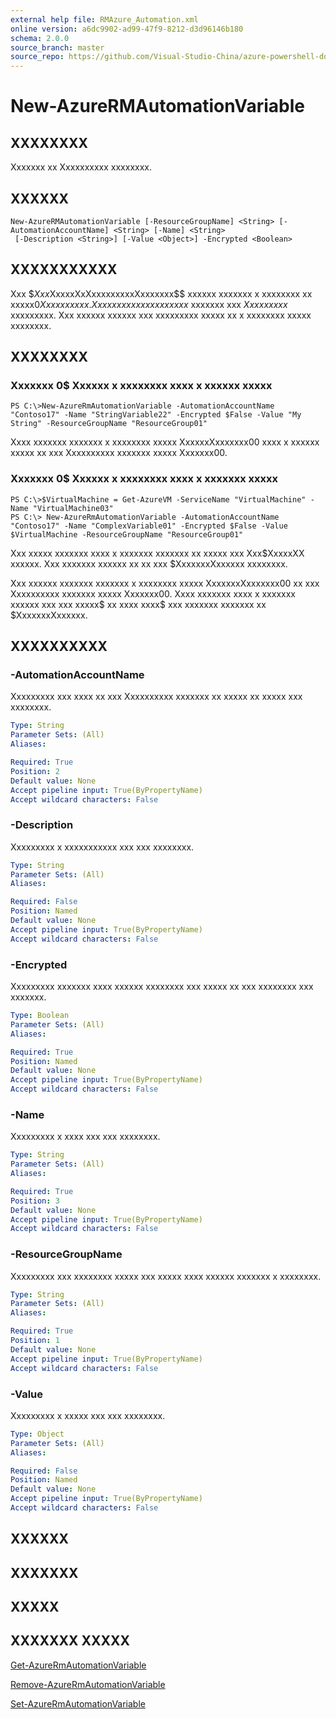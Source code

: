 ```yaml
---
external help file: RMAzure_Automation.xml
online version: a6dc9902-ad99-47f9-8212-d3d96146b180
schema: 2.0.0
source_branch: master
source_repo: https://github.com/Visual-Studio-China/azure-powershell-docs-int
---
```


# New-AzureRMAutomationVariable
## XXXXXXXX
Xxxxxxx xx Xxxxxxxxxx xxxxxxxx.

## XXXXXX

```
New-AzureRMAutomationVariable [-ResourceGroupName] <String> [-AutomationAccountName] <String> [-Name] <String>
 [-Description <String>] [-Value <Object>] -Encrypted <Boolean>
```

## XXXXXXXXXXX
Xxx $$Xxx$XxxxxXxXxxxxxxxxxXxxxxxxx$$ xxxxxx xxxxxxx x xxxxxxxx xx xxxxx$0 Xxxxxxxxxx.
Xx xxxxxxx xxx xxxxxxxx$ xxxxxxx xxx $Xxxxxxxxx$ xxxxxxxxx.
Xxx xxxxxx xxxxxx xxx xxxxxxxxx xxxxx xx x xxxxxxxx xxxxx xxxxxxxx.

## XXXXXXXX

### Xxxxxxx 0$ Xxxxxx x xxxxxxxx xxxx x xxxxxx xxxxx
```
PS C:\>New-AzureRmAutomationVariable -AutomationAccountName "Contoso17" -Name "StringVariable22" -Encrypted $False -Value "My String" -ResourceGroupName "ResourceGroup01"
```

Xxxx xxxxxxx xxxxxxx x xxxxxxxx xxxxx XxxxxxXxxxxxxx00 xxxx x xxxxxx xxxxx xx xxx Xxxxxxxxxx xxxxxxx xxxxx Xxxxxxx00.

### Xxxxxxx 0$ Xxxxxx x xxxxxxxx xxxx x xxxxxxx xxxxx
```
PS C:\>$VirtualMachine = Get-AzureVM -ServiceName "VirtualMachine" -Name "VirtualMachine03"
PS C:\> New-AzureRmAutomationVariable -AutomationAccountName "Contoso17" -Name "ComplexVariable01" -Encrypted $False -Value $VirtualMachine -ResourceGroupName "ResourceGroup01"
```

Xxx xxxxx xxxxxxx xxxx x xxxxxxx xxxxxxx xx xxxxx xxx Xxx$XxxxxXX xxxxxx.
Xxx xxxxxxx xxxxxx xx xx xxx $XxxxxxxXxxxxxx xxxxxxxx.

Xxx xxxxxx xxxxxxx xxxxxxx x xxxxxxxx xxxxx XxxxxxxXxxxxxxx00 xx xxx Xxxxxxxxxx xxxxxxx xxxxx Xxxxxxx00.
Xxxx xxxxxxx xxxx x xxxxxxx xxxxxx xxx xxx xxxxx$ xx xxxx xxxx$ xxx xxxxxxx xxxxxxx xx $XxxxxxxXxxxxxx.

## XXXXXXXXXX

### -AutomationAccountName
Xxxxxxxxx xxx xxxx xx xxx Xxxxxxxxxx xxxxxxx xx xxxxx xx xxxxx xxx xxxxxxxx.

```yaml
Type: String
Parameter Sets: (All)
Aliases: 

Required: True
Position: 2
Default value: None
Accept pipeline input: True(ByPropertyName)
Accept wildcard characters: False
```

### -Description
Xxxxxxxxx x xxxxxxxxxxx xxx xxx xxxxxxxx.

```yaml
Type: String
Parameter Sets: (All)
Aliases: 

Required: False
Position: Named
Default value: None
Accept pipeline input: True(ByPropertyName)
Accept wildcard characters: False
```

### -Encrypted
Xxxxxxxxx xxxxxxx xxxx xxxxxx xxxxxxxx xxx xxxxx xx xxx xxxxxxxx xxx xxxxxxx.

```yaml
Type: Boolean
Parameter Sets: (All)
Aliases: 

Required: True
Position: Named
Default value: None
Accept pipeline input: True(ByPropertyName)
Accept wildcard characters: False
```

### -Name
Xxxxxxxxx x xxxx xxx xxx xxxxxxxx.

```yaml
Type: String
Parameter Sets: (All)
Aliases: 

Required: True
Position: 3
Default value: None
Accept pipeline input: True(ByPropertyName)
Accept wildcard characters: False
```

### -ResourceGroupName
Xxxxxxxxx xxx xxxxxxxx xxxxx xxx xxxxx xxxx xxxxxx xxxxxxx x xxxxxxxx.

```yaml
Type: String
Parameter Sets: (All)
Aliases: 

Required: True
Position: 1
Default value: None
Accept pipeline input: True(ByPropertyName)
Accept wildcard characters: False
```

### -Value
Xxxxxxxxx x xxxxx xxx xxx xxxxxxxx.

```yaml
Type: Object
Parameter Sets: (All)
Aliases: 

Required: False
Position: Named
Default value: None
Accept pipeline input: True(ByPropertyName)
Accept wildcard characters: False
```

## XXXXXX

## XXXXXXX

## XXXXX

## XXXXXXX XXXXX

[Get-AzureRmAutomationVariable](a6dc9902-ad99-47f9-8212-d3d96146b180)

[Remove-AzureRmAutomationVariable](c154838a-0b3d-4347-96a5-31ac572b329c)

[Set-AzureRmAutomationVariable](3bc5445e-7884-4dab-b00d-3bdfed9f05c5)


